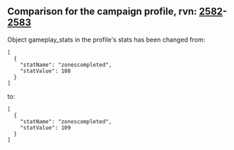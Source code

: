## Comparison for the campaign profile, rvn: [2582](https://github.com/PRO100KatYT/FortniteProfileRevisions/tree/main/profiles/campaign/2582%20campaign.json)-[2583](https://github.com/PRO100KatYT/FortniteProfileRevisions/tree/main/profiles/campaign/2583%20campaign.json)

Object gameplay_stats in the profile's stats has been changed from:

```
[
  {
    "statName": "zonescompleted",
    "statValue": 108
  }
]
```

to:

```
[
  {
    "statName": "zonescompleted",
    "statValue": 109
  }
]
```

<br><br>
